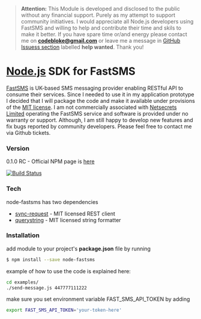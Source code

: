 > **Attention:** This Module is developed and disclosed to the public without any financial support. Purely as my attempt to support community initiatives. I would appreciate all Node.js developers using FastSMS and willing to help and contribute their time and skils to make it better.
> If you have spare time or/and energy please contact me on **codebloke@gmail.com** or leave me a message in [GitHub Issuess section](https://github.com/martinswiderski/node-fastsms/labels/help%20wanted) labelled **help wanted**. Thank you!

# [Node.js](https://nodejs.org/en/) SDK for FastSMS

[FastSMS](http://www.fastsms.co.uk/solutions/developer-api.html) is UK-based SMS messaging provider enabling RESTful API to consume their services. Since I needed to use it in my application prototype I decided that I will package the code and make it available under provisions of the [MIT license](https://opensource.org/licenses/MIT). I am not commercially associated with [Netsecrets Limited](https://beta.companieshouse.gov.uk/search/companies?q=04439226) operating the FastSMS service and software is provided under no warranty or support. Although, I am still happy to develop new features and fix bugs reported by community developers. Please feel free to contact me via Github tickets.

### Version
0.1.0 RC - Official NPM page is [here](https://www.npmjs.com/package/node-fastsms)

[![Build Status](https://travis-ci.org/martinswiderski/node-fastsms.svg?branch=master)](https://travis-ci.org/martinswiderski/node-fastsms)

### Tech

node-fastsms has two dependencies

* [sync-request](https://www.npmjs.com/package/sync-request) - MIT licensed REST client
* [querystring](https://github.com/Gozala/querystring) - MIT licensed string formatter

### Installation

add module to your project's **package.json** file by running

```sh
$ npm install --save node-fastsms
```
example of how to use the code is explained here:

```sh
cd examples/
./send-message.js 447777111222
```

make sure you set environment variable FAST_SMS_API_TOKEN by adding 

```sh
export FAST_SMS_API_TOKEN='your-token-here'
```




